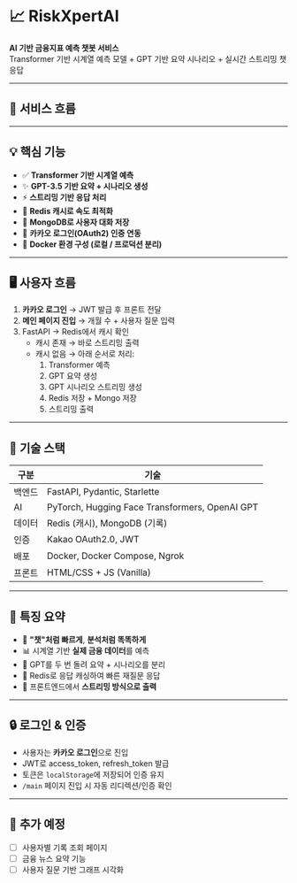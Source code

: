 # 📈 RiskXpertAI

**AI 기반 금융지표 예측 챗봇 서비스**  
Transformer 기반 시계열 예측 모델 + GPT 기반 요약 시나리오 + 실시간 스트리밍 챗 응답

---

## 🧠 서비스 흐름

---

## 💡 핵심 기능

- ✅ **Transformer 기반 시계열 예측**
- ✨ **GPT-3.5 기반 요약 + 시나리오 생성**
- ⚡ **스트리밍 기반 응답 처리**
- 🧠 **Redis 캐시로 속도 최적화**
- 💾 **MongoDB로 사용자 대화 저장**
- 🔐 **카카오 로그인(OAuth2) 인증 연동**
- 🐳 **Docker 환경 구성 (로컬 / 프로덕션 분리)**

---

## 🖥️ 사용자 흐름

1. **카카오 로그인** → JWT 발급 후 프론트 전달
2. **메인 페이지 진입** → 개월 수 + 사용자 질문 입력
3. FastAPI → Redis에서 캐시 확인  
   - 캐시 존재 → 바로 스트리밍 출력  
   - 캐시 없음 → 아래 순서로 처리:
     1. Transformer 예측
     2. GPT 요약 생성
     3. GPT 시나리오 스트리밍 생성
     4. Redis 저장 + Mongo 저장
     5. 스트리밍 출력

---

## 📌 기술 스택

| 구분 | 기술 |
|------|------|
| 백엔드 | FastAPI, Pydantic, Starlette |
| AI | PyTorch, Hugging Face Transformers, OpenAI GPT |
| 데이터 | Redis (캐시), MongoDB (기록) |
| 인증 | Kakao OAuth2.0, JWT |
| 배포 | Docker, Docker Compose, Ngrok |
| 프론트 | HTML/CSS + JS (Vanilla) |

---

## 🎉 특징 요약

- 🚀 **"챗"처럼 빠르게**, **분석처럼 똑똑하게**
- 📊 시계열 기반 **실제 금융 데이터**를 예측
- 🤖 GPT를 두 번 돌려 요약 + 시나리오를 분리
- 🔄 Redis로 응답 캐싱하여 빠른 재질문 응답
- 💬 프론트엔드에서 **스트리밍 방식으로 출력**

---

## 🔒 로그인 & 인증

- 사용자는 **카카오 로그인**으로 진입
- JWT로 access_token, refresh_token 발급
- 토큰은 `localStorage`에 저장되어 인증 유지
- `/main` 페이지 진입 시 자동 리디렉션/인증 확인

---

## 📌 추가 예정

- [ ] 사용자별 기록 조회 페이지
- [ ] 금융 뉴스 요약 기능
- [ ] 사용자 질문 기반 그래프 시각화
